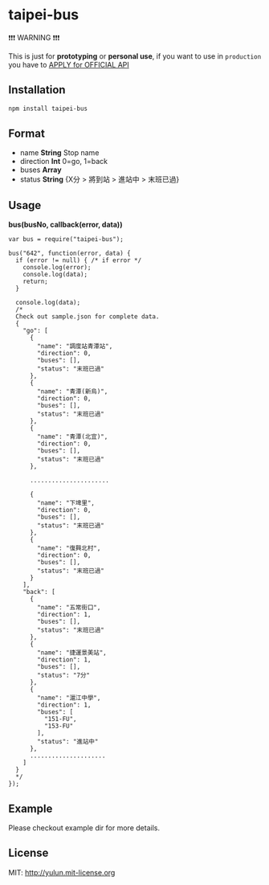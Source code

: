 taipei-bus
==========

:exclamation::exclamation::exclamation: WARNING :exclamation::exclamation::exclamation:

This is just for **prototyping** or **personal use**, if you want to use in `production` you have to [APPLY for OFFICIAL API](http://www.dot.taipei.gov.tw/ct.asp?xItem=3167481&CtNode=44829&mp=117001)

Installation
------------

```sh
npm install taipei-bus
```

Format
------
- name **String** Stop name
- direction **Int** 0=go, 1=back
- buses **Array** 
- status **String** {X分 > 將到站 > 進站中 > 末班已過}


Usage
-----

**bus(busNo, callback(error, data))**

```
var bus = require("taipei-bus");

bus("642", function(error, data) {
  if (error != null) { /* if error */
    console.log(error);
    console.log(data);
    return;
  }

  console.log(data);
  /*
  Check out sample.json for complete data.
  {
    "go": [
      {
        "name": "調度站青潭站",
        "direction": 0,
        "buses": [],
        "status": "末班已過"
      },
      {
        "name": "青潭(新烏)",
        "direction": 0,
        "buses": [],
        "status": "末班已過"
      },
      {
        "name": "青潭(北宜)",
        "direction": 0,
        "buses": [],
        "status": "末班已過"
      },
      
      ......................
      
      {
        "name": "下埤里",
        "direction": 0,
        "buses": [],
        "status": "末班已過"
      },
      {
        "name": "復興北村",
        "direction": 0,
        "buses": [],
        "status": "末班已過"
      }
    ],
    "back": [
      {
        "name": "五常街口",
        "direction": 1,
        "buses": [],
        "status": "末班已過"
      },
      {
        "name": "捷運景美站",
        "direction": 1,
        "buses": [],
        "status": "7分"
      },
      {
        "name": "滬江中學",
        "direction": 1,
        "buses": [
          "151-FU",
          "153-FU"
        ],
        "status": "進站中"
      },
      .....................
    ]
  }
  */
});

```

Example
-------
Please checkout example dir for more details.


License
-------
MIT: http://yulun.mit-license.org
